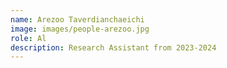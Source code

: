 ```yaml
---
name: Arezoo Taverdianchaeichi
image: images/people-arezoo.jpg
role: Al
description: Research Assistant from 2023-2024
---
```

